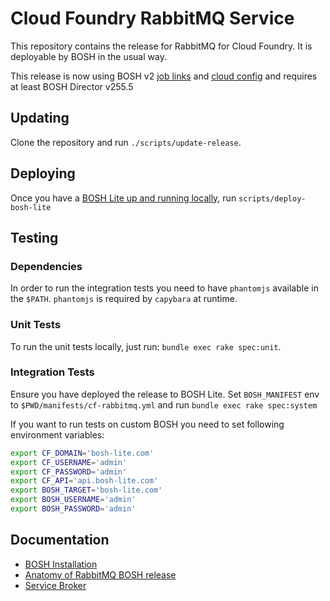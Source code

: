 # Cloud Foundry RabbitMQ Service

This repository contains the release for RabbitMQ for Cloud Foundry.
It is deployable by BOSH in the usual way.


This release is now using BOSH v2 [job links](https://bosh.io/docs/links.html) and [cloud config](https://bosh.io/docs/cloud-config.html) and requires at least BOSH Director v255.5

## Updating

Clone the repository and run `./scripts/update-release`.

## Deploying

Once you have a [BOSH Lite up and running locally](https://github.com/cloudfoundry/bosh-lite), run `scripts/deploy-bosh-lite`

## Testing

### Dependencies
In order to run the integration tests you need to have `phantomjs` available in the `$PATH`. `phantomjs` is required by `capybara` at runtime.

### Unit Tests

To run the unit tests locally, just run: `bundle exec rake spec:unit`.

### Integration Tests

Ensure you have deployed the release to BOSH Lite. Set `BOSH_MANIFEST` env to `$PWD/manifests/cf-rabbitmq.yml` and run `bundle exec rake spec:system`

If you want to run tests on custom BOSH you need to set following environment variables:

```sh
export CF_DOMAIN='bosh-lite.com'
export CF_USERNAME='admin'
export CF_PASSWORD='admin'
export CF_API='api.bosh-lite.com'
export BOSH_TARGET='bosh-lite.com'
export BOSH_USERNAME='admin'
export BOSH_PASSWORD='admin'
```

## Documentation

 * [BOSH Installation](docs/bosh_install.md)
 * [Anatomy of RabbitMQ BOSH release](docs/bosh_rabbitmq.md)
 * [Service Broker](docs/service_broker.md)
